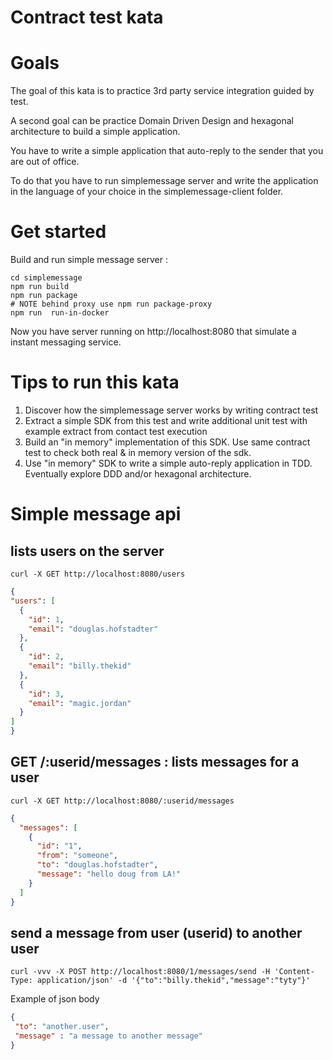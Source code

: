 Contract test kata
===================

# Goals

The goal of this kata is to practice 3rd party service integration guided by test.

A second goal can be practice Domain Driven Design and hexagonal architecture to build a simple application. 

You have to write a simple application that auto-reply to the sender that you are out of office.

To do that you have to run simplemessage server and write the application in the language of your choice in the simplemessage-client folder.

# Get started

Build and run simple message server :

```shell
cd simplemessage
npm run build
npm run package 
# NOTE behind proxy use npm run package-proxy
npm run  run-in-docker
```

Now you have server running on http://localhost:8080 that simulate a instant messaging service.

# Tips to run this kata
1. Discover how the simplemessage server works by writing contract test
2. Extract a simple SDK from this test and write additional unit test with example extract from contact test execution
3. Build an "in memory" implementation of this SDK. Use same contract test to check both real & in memory version of the sdk.   
4. Use "in memory" SDK to write a simple auto-reply application in TDD. Eventually explore DDD and/or hexagonal architecture.

# Simple message api

## lists users on the server

```shell
curl -X GET http://localhost:8080/users
```
```json
{
"users": [
  {
    "id": 1,
    "email": "douglas.hofstadter"
  },
  {
    "id": 2,
    "email": "billy.thekid"
  },
  {
    "id": 3,
    "email": "magic.jordan"
  }
]
}
```

## GET /:userid/messages : lists messages for a user
```shell
curl -X GET http://localhost:8080/:userid/messages
```
```json
{
  "messages": [
    {
      "id": "1",
      "from": "someone",
      "to": "douglas.hofstadter",
      "message": "hello doug from LA!"
    }
  ]
}
```

## send a message from user (userid) to another user
```shell
curl -vvv -X POST http://localhost:8080/1/messages/send -H 'Content-Type: application/json' -d '{"to":"billy.thekid","message":"tyty"}'
```
Example of json body
```json
{
 "to": "another.user",
 "message" : "a message to another message"
}
```


